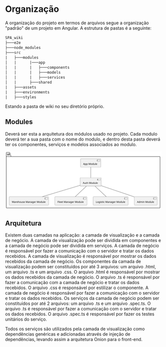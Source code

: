 # Organização
A organização do projeto em termos de arquivos segue a organização "padrão" de um projeto em Angular. A estrutura de pastas é a seguinte:

    SPA_wiki
    ├───e2e
    ├───node_modules
    ├───src
    |   ├───modules
    │   |      |───app
    │   |      |   ├───components
    │   |      |   ├───models
    │   |      |   ├───services
    │   |      ├───shared
    |   ├───assets
    |   ├───environments
    |   ├───styles


Estando a pasta de wiki no seu diretório próprio.

## Modules
Deverá ser esta a arquitetura dos módulos usado no projeto. Cada modulo deverá ter a sua pasta com o nome do modulo, e dentro desta pasta deverá ter os componentes, serviços e modelos associados ao modulo.

![ARQ](Arquitetura%20de%20modelos.svg)




## Arquitetura
Existem duas camadas na aplicação: a camada de visualização e a camada de negócio. A camada de visualização pode ser dividida em componentes e a camada de negócio pode ser dividida em serviços. A camada de negócio é responsável por fazer a comunicação com o servidor e tratar os dados recebidos. 
A camada de visualização é responsável por mostrar os dados recebidos da camada de negócio. Os componentes da camada de visualização podem ser constituídos por até 3 arquivos: um arquivo .html, um arquivo .ts e um arquivo .css. O arquivo .html é responsável por mostrar os dados recebidos da camada de negócio. O arquivo .ts é responsável por fazer a comunicação com a camada de negócio e tratar os dados recebidos. O arquivo .css é responsável por estilizar o componente.
A camada de negócio é responsável por fazer a comunicação com o servidor e tratar os dados recebidos. Os serviços da camada de negócio podem ser constituídos por até 2 arquivos: um arquivo .ts e um arquivo .spec.ts. O arquivo .ts é responsável por fazer a comunicação com o servidor e tratar os dados recebidos. O arquivo .spec.ts é responsável por fazer os testes unitários do serviço.

Todos os serviços são utilizados pela camada de visualização como dependências genéricas e adicionadas através de injeção de dependências, levando assim a arquitetura Onion para o front-end.